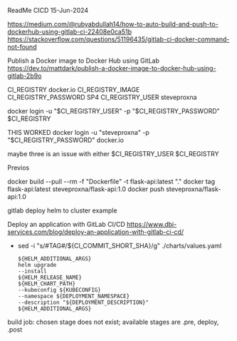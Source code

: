 ReadMe CICD
15-Jun-2024

https://medium.com/@rubyabdullah14/how-to-auto-build-and-push-to-dockerhub-using-gitlab-ci-22408e0ca51b
https://stackoverflow.com/questions/51196435/gitlab-ci-docker-command-not-found


Publish a Docker image to Docker Hub using GitLab
https://dev.to/mattdark/publish-a-docker-image-to-docker-hub-using-gitlab-2b9o


CI_REGISTRY             docker.io
CI_REGISTRY_IMAGE       
CI_REGISTRY_PASSWORD    SP4
CI_REGISTRY_USER        steveproxna


docker login -u "$CI_REGISTRY_USER" -p "$CI_REGISTRY_PASSWORD" $CI_REGISTRY

THIS WORKED
docker login -u "steveproxna" -p "$CI_REGISTRY_PASSWORD" docker.io

maybe three is an issue with either 
$CI_REGISTRY_USER
$CI_REGISTRY


Previos

docker build --pull --rm -f "Dockerfile" -t flask-api:latest "."
docker tag flask-api:latest steveproxna/flask-api:1.0
docker push steveproxna/flask-api:1.0


gitlab deploy helm to cluster example

Deploy an application with GitLab CI/CD
https://www.dbi-services.com/blog/deploy-an-application-with-gitlab-ci-cd/

- sed -i "s/#TAG#/${CI_COMMIT_SHORT_SHA}/g" ./charts/values.yaml


      ${HELM_ADDITIONAL_ARGS}
      helm upgrade
      --install
      ${HELM_RELEASE_NAME}
      ${HELM_CHART_PATH}
      --kubeconfig ${KUBECONFIG}
      --namespace ${DEPLOYMENT_NAMESPACE}
      --description "${DEPLOYMENT_DESCRIPTION}"
      ${HELM_ADDITIONAL_ARGS}



build job: chosen stage does not exist; available stages are .pre, deploy, .post